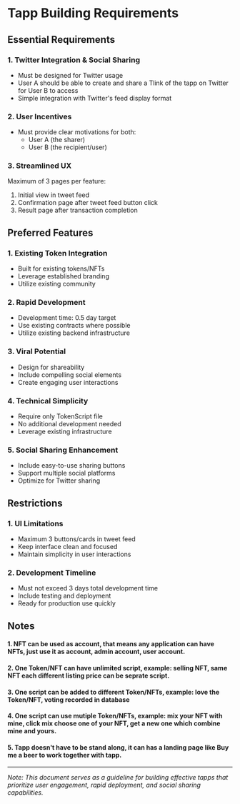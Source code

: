 # Tapp Building Requirements

## Essential Requirements

### 1. Twitter Integration & Social Sharing
- Must be designed for Twitter usage
- User A should be able to create and share a Tlink of the tapp on Twitter for User B to access
- Simple integration with Twitter's feed display format

### 2. User Incentives
- Must provide clear motivations for both:
  - User A (the sharer)
  - User B (the recipient/user)

### 3. Streamlined UX
Maximum of 3 pages per feature:
1. Initial view in tweet feed
2. Confirmation page after tweet feed button click
3. Result page after transaction completion

## Preferred Features

### 1. Existing Token Integration
- Built for existing tokens/NFTs
- Leverage established branding
- Utilize existing community

### 2. Rapid Development
- Development time: 0.5 day target
- Use existing contracts where possible
- Utilize existing backend infrastructure

### 3. Viral Potential
- Design for shareability
- Include compelling social elements
- Create engaging user interactions

### 4. Technical Simplicity
- Require only TokenScript file
- No additional development needed
- Leverage existing infrastructure

### 5. Social Sharing Enhancement
- Include easy-to-use sharing buttons
- Support multiple social platforms
- Optimize for Twitter sharing

## Restrictions

### 1. UI Limitations
- Maximum 3 buttons/cards in tweet feed
- Keep interface clean and focused
- Maintain simplicity in user interactions

### 2. Development Timeline
- Must not exceed 3 days total development time
- Include testing and deployment
- Ready for production use quickly

## Notes
#### 1. NFT can be used as account, that means any application can have NFTs, just use it as account, admin account, user account.
#### 2. One Token/NFT can have unlimited script, example: selling NFT, same NFT each different listing price can be seprate script.
#### 3. One script can be added to different Token/NFTs, example: love the Token/NFT, voting recorded in database
#### 4. One script can use mutiple Token/NFTs, example: mix your NFT with mine, click mix choose one of your NFT, get a new one which combine mine and yours.
#### 5. Tapp doesn't have to be stand along, it can has a landing page like Buy me a beer to work together with tapp.



---

*Note: This document serves as a guideline for building effective tapps that prioritize user engagement, rapid deployment, and social sharing capabilities.*
